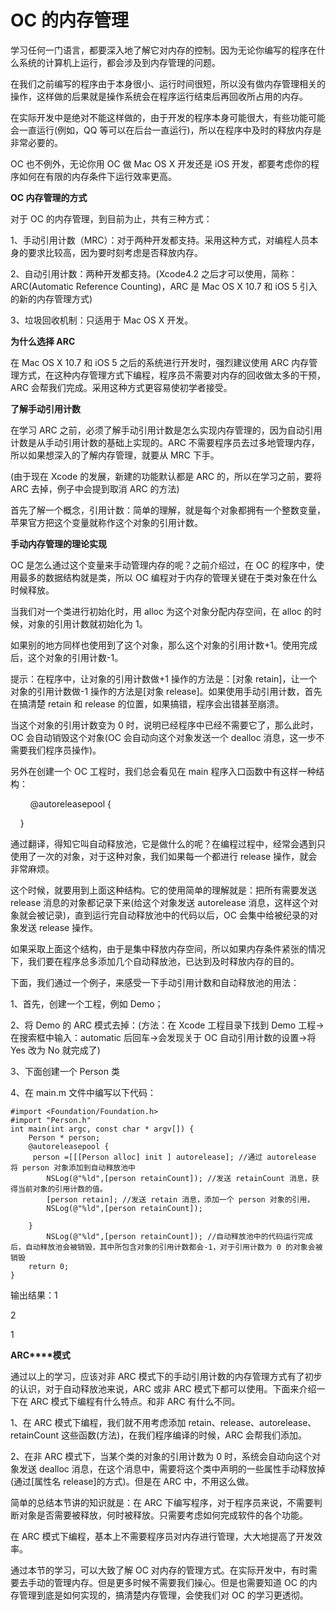 # OC 的内存管理

学习任何一门语言，都要深入地了解它对内存的控制。因为无论你编写的程序在什么系统的计算机上运行，都会涉及到内存管理的问题。

在我们之前编写的程序由于本身很小、运行时间很短，所以没有做内存管理相关的操作，这样做的后果就是操作系统会在程序运行结束后再回收所占用的内存。

在实际开发中是绝对不能这样做的，由于开发的程序本身可能很大，有些功能可能会一直运行(例如，QQ 等可以在后台一直运行)，所以在程序中及时的释放内存是非常必要的。

OC 也不例外，无论你用 OC 做 Mac OS X 开发还是 iOS 开发，都要考虑你的程序如何在有限的内存条件下运行效率更高。

**OC 内存管理的方式**

对于 OC 的内存管理，到目前为止，共有三种方式：

1、手动引用计数（MRC）：对于两种开发都支持。采用这种方式，对编程人员本身的要求比较高，因为要时刻考虑是否释放内存。

2、自动引用计数：两种开发都支持。(Xcode4.2 之后才可以使用，简称：ARC(Automatic Reference Counting)，ARC 是 Mac OS X 10.7 和 iOS 5 引入的新的内存管理方式)

3、垃圾回收机制：只适用于 Mac OS X 开发。

**为什么选择 ARC**

在 Mac OS X 10.7 和 iOS 5 之后的系统进行开发时，强烈建议使用 ARC 内存管理方式，在这种内存管理方式下编程，程序员不需要对内存的回收做太多的干预，ARC 会帮我们完成。采用这种方式更容易使初学者接受。

**了解手动引用计数**

在学习 ARC 之前，必须了解手动引用计数是怎么实现内存管理的，因为自动引用计数是从手动引用计数的基础上实现的。ARC 不需要程序员去过多地管理内存，所以如果想深入的了解内存管理，就要从 MRC 下手。

(由于现在 Xcode 的发展，新建的功能默认都是 ARC 的，所以在学习之前，要将 ARC 去掉，例子中会提到取消 ARC 的方法)

首先了解一个概念，引用计数：简单的理解，就是每个对象都拥有一个整数变量，苹果官方把这个变量就称作这个对象的引用计数。

**手动内存管理的理论实现**

OC 是怎么通过这个变量来手动管理内存的呢？之前介绍过，在 OC 的程序中，使用最多的数据结构就是类，所以 OC 编程对于内存的管理关键在于类对象在什么时候释放。

当我们对一个类进行初始化时，用 alloc 为这个对象分配内存空间，在 alloc 的时候，对象的引用计数就初始化为 1。

如果别的地方同样也使用到了这个对象，那么这个对象的引用计数+1。使用完成后，这个对象的引用计数-1。

提示：在程序中，让对象的引用计数做+1 操作的方法是：[对象 retain]，让一个对象的引用计数做-1 操作的方法是[对象 release]。如果使用手动引用计数，首先在搞清楚 retain 和 release 的位置，如果搞错，程序会出错甚至崩溃。

当这个对象的引用计数变为 0 时，说明已经程序中已经不需要它了，那么此时，OC 会自动销毁这个对象(OC 会自动向这个对象发送一个 dealloc 消息，这一步不需要我们程序员操作)。

另外在创建一个 OC 工程时，我们总会看见在 main 程序入口函数中有这样一种结构：  

        @autoreleasepool {

    }

通过翻译，得知它叫自动释放池，它是做什么的呢？在编程过程中，经常会遇到只使用了一次的对象，对于这种对象，我们如果每一个都进行 release 操作，就会非常麻烦。

这个时候，就要用到上面这种结构。它的使用简单的理解就是：把所有需要发送 release 消息的对象都记录下来(给这个对象发送 autorelease 消息，这样这个对象就会被记录)，直到运行完自动释放池中的代码以后，OC 会集中给被纪录的对象发送 release 操作。

如果采取上面这个结构，由于是集中释放内存空间，所以如果内存条件紧张的情况下，我们要在程序总多添加几个自动释放池，已达到及时释放内存的目的。

下面，我们通过一个例子，来感受一下手动引用计数和自动释放池的用法：

1、首先，创建一个工程，例如 Demo；

2、将 Demo 的 ARC 模式去掉：(方法：在 Xcode 工程目录下找到 Demo 工程->在搜索框中输入：automatic 后回车->会发现关于 OC 自动引用计数的设置->将 Yes 改为 No 就完成了)

3、下面创建一个 Person 类

4、在 main.m 文件中编写以下代码：

```
#import <Foundation/Foundation.h>
#import "Person.h"
int main(int argc, const char * argv[]) {
    Person * person;
    @autoreleasepool {
     person =[[[Person alloc] init ] autorelease]; //通过 autorelease 将 person 对象添加到自动释放池中
        NSLog(@"%ld",[person retainCount]); //发送 retainCount 消息，获得当前对象的引用计数的值。
        [person retain]; //发送 retain 消息，添加一个 person 对象的引用，
        NSLog(@"%ld",[person retainCount]);

    }
        NSLog(@"%ld",[person retainCount]); //自动释放池中的代码运行完成后，自动释放池会被销毁，其中所包含对象的引用计数都会-1，对于引用计数为 0 的对象会被销毁
    return 0;
}
```

输出结果：1

2

1

**ARC****模式**

通过以上的学习，应该对非 ARC 模式下的手动引用计数的内存管理方式有了初步的认识，对于自动释放池来说，ARC 或非 ARC 模式下都可以使用。下面来介绍一下在 ARC 模式下编程有什么特点。和非 ARC 有什么不同。

1、在 ARC 模式下编程，我们就不用考虑添加 retain、release、autorelease、retainCount 这些函数(方法)，在我们程序编译的时候，ARC 会帮我们添加。

2、在非 ARC 模式下，当某个类的对象的引用计数为 0 时，系统会自动向这个对象发送 dealloc 消息，在这个消息中，需要将这个类中声明的一些属性手动释放掉(通过[属性名 release]的方式)。但是在 ARC 中，不用这么做。

简单的总结本节讲的知识就是：在 ARC 下编写程序，对于程序员来说，不需要判断对象是否需要被释放，何时被释放。只需要考虑如何完成软件的各个功能。

在 ARC 模式下编程，基本上不需要程序员对内存进行管理，大大地提高了开发效率。

通过本节的学习，可以大致了解 OC 对内存的管理方式。在实际开发中，有时需要去手动的管理内存。但是更多时候不需要我们操心。但是也需要知道 OC 的内存管理到底是如何实现的，搞清楚内存管理，会使我们对 OC 的学习更透彻。